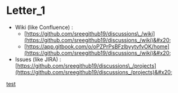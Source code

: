# Letter\_1



* Wiki (like Confluence) :
  * [https://github.com/sreegithub19/discussions\_/wiki](https://github.com/sreegithub19/discussions_/wiki)&#x20;
  * [https://app.gitbook.com/o/oPZPrPsBFzlbyytvfvOK/home](https://github.com/sreegithub19/discussions_/wiki)&#x20;
* Issues (like JIRA) : [https://github.com/sreegithub19/discussions\_/projects](https://github.com/sreegithub19/discussions_/projects)&#x20;

[test](test/)

